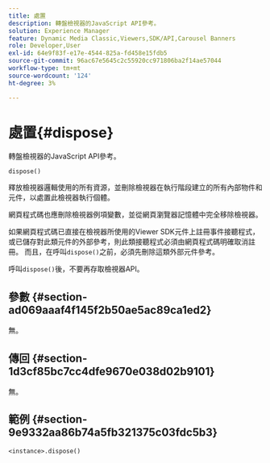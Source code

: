 ```yaml
---
title: 處置
description: 轉盤檢視器的JavaScript API參考。
solution: Experience Manager
feature: Dynamic Media Classic,Viewers,SDK/API,Carousel Banners
role: Developer,User
exl-id: 64e9f83f-e17e-4544-825a-fd458e15fdb5
source-git-commit: 96ac67e5645c2c55920cc971806ba2f14ae57044
workflow-type: tm+mt
source-wordcount: '124'
ht-degree: 3%

---
```


# 處置{#dispose}

轉盤檢視器的JavaScript API參考。

`dispose()`

釋放檢視器邏輯使用的所有資源，並刪除檢視器在執行階段建立的所有內部物件和元件，以處置此檢視器執行個體。

網頁程式碼也應刪除檢視器例項變數，並從網頁瀏覽器記憶體中完全移除檢視器。

如果網頁程式碼已直接在檢視器所使用的Viewer SDK元件上註冊事件接聽程式，或已儲存對此類元件的外部參考，則此類接聽程式必須由網頁程式碼明確取消註冊。 而且，在呼叫`dispose()`之前，必須先刪除這類外部元件參考。

呼叫`dispose()`後，不要再存取檢視器API。

## 參數 {#section-ad069aaaf4f145f2b50ae5ac89ca1ed2}

無。

## 傳回 {#section-1d3cf85bc7cc4dfe9670e038d02b9101}

無。

## 範例 {#section-9e9332aa86b74a5fb321375c03fdc5b3}

```
<instance>.dispose()
```
